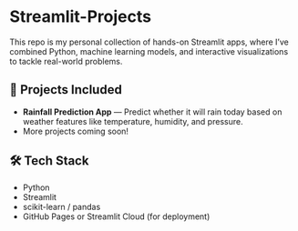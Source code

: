 # Streamlit-Projects
This repo is my personal collection of hands-on Streamlit apps, where I’ve combined Python, machine learning models, and interactive visualizations to tackle real-world problems.

## 📁 Projects Included

- **Rainfall Prediction App** — Predict whether it will rain today based on weather features like temperature, humidity, and pressure.
- More projects coming soon!

## 🛠 Tech Stack
- Python
- Streamlit
- scikit-learn / pandas
- GitHub Pages or Streamlit Cloud (for deployment)
